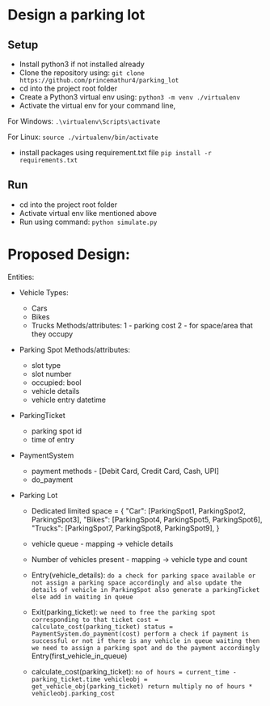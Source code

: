 # Design a parking lot
## Setup
- Install python3 if not installed already
- Clone the repository using: `git clone https://github.com/princemathur4/parking_lot`
- cd into the project root folder
- Create a Python3 virtual env using: `python3 -m venv ./virtualenv`
- Activate the virtual env for your command line,

For Windows:
`.\virtualenv\Scripts\activate`

For Linux:
`source ./virtualenv/bin/activate`
- install packages using requirement.txt file `pip install -r requirements.txt`
 
## Run
- cd into the project root folder
- Activate virtual env like mentioned above
- Run using command: `python simulate.py`


# Proposed Design:
Entities:
- Vehicle
    Types:
    - Cars
    - Bikes
    - Trucks
    Methods/attributes:
    1 - parking cost
    2 - for space/area that they occupy
   
- Parking Spot
    Methods/attributes:
    - slot type
    - slot number
    - occupied: bool
    - vehicle details
    - vehicle entry datetime


- ParkingTicket
    - parking spot id
    - time of entry

- PaymentSystem
    - payment methods - [Debit Card, Credit Card, Cash, UPI]
    - do_payment

- Parking Lot
    - Dedicated limited space = {
        "Car": [ParkingSpot1, ParkingSpot2, ParkingSpot3],
        "Bikes": [ParkingSpot4, ParkingSpot5, ParkingSpot6],
        "Trucks": [ParkingSpot7, ParkingSpot8, ParkingSpot9],
    }
    - vehicle queue - mapping -> vehicle details
    - Number of vehicles present - mapping -> vehicle type and count
    - Entry(vehicle_details):
        `do a check for parking space available or not
        assign a parking space accordingly and
        also update the details of vehicle in ParkingSpot
        also generate a parkingTicket
        else add in waiting in queue`
    
    - Exit(parking_ticket):
        `we need to free the parking spot corresponding to that ticket
        cost = calculate_cost(parking_ticket)
        status = PaymentSystem.do_payment(cost)
        perform a check if payment is successful or not
        if there is any vehicle in queue waiting
        then we need to assign a parking spot and do the payment accordingly`
        Entry(first_vehicle_in_queue)
    
    - calculate_cost(parking_ticket):
        `no of hours = current_time - parking_ticket.time
        vehicleobj = get_vehicle_obj(parking_ticket)
        return multiply no of hours * vehicleobj.parking_cost`
